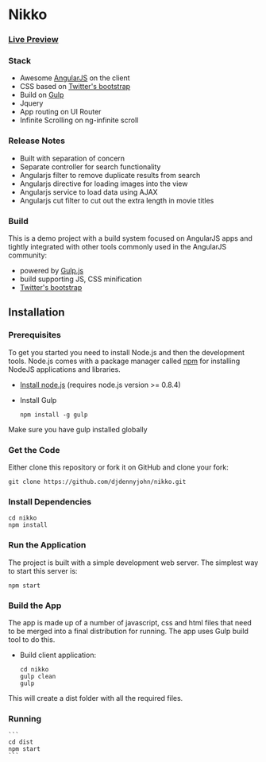 # Nikko 
### [Live Preview](https://nikko-atkvicdenk.now.sh)


### Stack

* Awesome [AngularJS](http://www.angularjs.org/) on the client
* CSS based on [Twitter's bootstrap](http://getbootstrap.com/)
* Build on [Gulp](https://gulpjs.com/)
* Jquery
* App routing on UI Router
* Infinite Scrolling on ng-infinite scroll

### Release Notes

* Built with separation of concern
* Separate controller for search functionality
* Angularjs filter to remove duplicate results from search
* Angularjs directive for loading images into the view
* Angularjs service to load data using AJAX
* Angularjs cut filter to cut out the extra length in movie titles


### Build


This is a demo project with a build system focused on AngularJS apps and tightly integrated with other tools commonly used in the AngularJS community:
* powered by [Gulp.js](https://gulpjs.com/)
* build supporting JS, CSS minification
* [Twitter's bootstrap](http://getbootstrap.com/) 

## Installation

### Prerequisites

To get you started you need to install Node.js and then the development tools. Node.js comes with a package manager called [npm](http://npmjs.org) for installing NodeJS applications and libraries.
* [Install node.js](http://nodejs.org/download/) (requires node.js version >= 0.8.4)
* Install Gulp

    ```
    npm install -g gulp
    ```
Make sure you have gulp installed globally

### Get the Code

Either clone this repository or fork it on GitHub and clone your fork:

```
git clone https://github.com/djdennyjohn/nikko.git
```

### Install Dependencies

```
cd nikko
npm install
```

### Run the Application

The project is built with a simple development web server. The simplest way to start this server is:

```
npm start
```

### Build the App
The app is made up of a number of javascript, css and html files that need to be merged into a final distribution for running.  The app uses Gulp build tool to do this.
* Build client application:

    ```
    cd nikko
    gulp clean
    gulp
    ```
This will create a dist folder with all the required files.
    
### Running

    ```
    cd dist
    npm start
    ```
    
    
    
